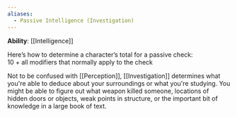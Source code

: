 ```yaml
---
aliases:
  - Passive Intelligence (Investigation)
---
```

**Ability**: [[Intelligence]]

Here’s how to determine a character’s total for a passive check:  
10 + all modifiers that normally apply to the check

Not to be confused with [[Perception]], [[Investigation]] determines what you're able to deduce about your surroundings or what you're studying. You might be able to figure out what weapon killed someone, locations of hidden doors or objects, weak points in structure, or the important bit of knowledge in a large book of text.